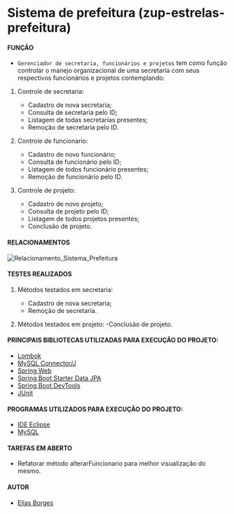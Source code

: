 # Sistema de prefeitura (zup-estrelas-prefeitura)

#### FUNÇÃO

- `Gerenciador de secretaria, funcionários e projetos` tem como função controlar o manejo organizacional de uma secretaria com seus respectivos funcionários e projetos contemplando:

1. Controle de secretaria:
    - Cadastro de nova secretaria;
    - Consulta de secretaria pelo ID;
    - Listagem de todas secretarias presentes;
    - Remoção de secretaria pelo ID.
    
2. Controle de funcionario:
    - Cadastro de novo funcionário;
    - Consulta de funcionário pelo ID;
    - Listagem de todos funcionário presentes;
    - Remoção de funcionário pelo ID.
    
3. Controle de projeto:
    - Cadastro de novo projeto;
    - Consulta de projeto pelo ID;
    - Listagem de todos projetos presentes;
    - Conclusão de projeto.
    
#### RELACIONAMENTOS

![Relacionamento_Sistema_Prefeitura](https://user-images.githubusercontent.com/71403141/99076649-39cf2480-259a-11eb-8cda-e91cf28bb0d5.png)

#### TESTES REALIZADOS

1. Métodos testados em secretaria:
    - Cadastro de nova secretaria;
    - Remoção de secretaria.
    
1. Métodos testados em projeto:
	-Conclusão de projeto.

#### PRINCIPAIS BIBLIOTECAS UTILIZADAS PARA EXECUÇÃO DO PROJETO:

* [Lombok](https://projectlombok.org/setup/eclipse)
* [MySQL Connector/J](https://mvnrepository.com/artifact/mysql/mysql-connector-java)
* [Spring Web](https://mvnrepository.com/artifact/org.springframework/spring-web)
* [Spring Boot Starter Data JPA](https://mvnrepository.com/artifact/org.springframework.boot/spring-boot-starter-data-jpa)
* [Spring Boot DevTools](https://mvnrepository.com/artifact/org.springframework.boot/spring-boot-devtools)
* [JUnit](https://mvnrepository.com/artifact/junit/junit)

#### PROGRAMAS UTILIZADOS PARA EXECUÇÃO DO PROJETO:

* [IDE Eclipse](https://www.eclipse.org/downloads/download.php?file=/oomph/epp/2020-06/R/eclipse-inst-win64.exe)
* [MySQL](https://dev.mysql.com/downloads/installer/)

#### TAREFAS EM ABERTO

- Refatorar método alterarFuncionario para melhor visualização do mesmo.

#### AUTOR

- [Elias Borges](https://www.linkedin.com/in/eliasborges)